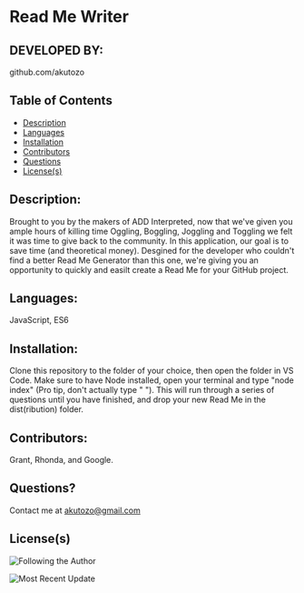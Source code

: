 # Read Me Writer
  ## DEVELOPED BY: 
github.com/akutozo
  ## Table of Contents
  * [Description](#description:)
  * [Languages](#languages:)
  * [Installation](#installation:)
  * [Contributors](#contributors:)
  * [Questions](#questions:)
  * [License(s)](#license(s):)
  
  ## Description: 
Brought to you by the makers of ADD Interpreted, now that we've given you ample hours of killing time Oggling, Boggling, Joggling and Toggling we felt it was time to give back to the community. In this application, our goal is to save time (and theoretical money). Desgined for the developer who couldn't find a better Read Me Generator than this one, we're giving you an opportunity to quickly and easilt create a Read Me for your GitHub project.
  ## Languages: 
JavaScript, ES6
  ## Installation: 
Clone this repository to the folder of your choice, then open the folder in VS Code. Make sure to have Node installed, open your terminal and type "node index" (Pro tip, don't actually type " "). This will run through a series of questions until you have finished, and drop your new Read Me in the dist(ribution) folder.

  ## Contributors: 
Grant, Rhonda, and Google.
  ## Questions? 
Contact me at akutozo@gmail.com
  ## License(s) 
  
![Following the Author](https://img.shields.io/github/followers/akutozo?label=GitHub%20Followers&logo=Github&?style=social)
  
![Most Recent Update](https://img.shields.io/github/last-commit/akutozo/readme-writer)
  